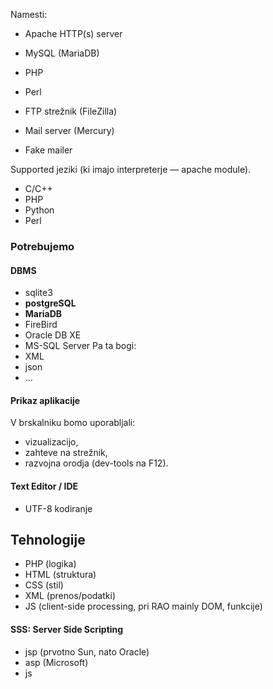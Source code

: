 Namesti:
- Apache HTTP(s) server
- MySQL (MariaDB)
- PHP
- Perl

- FTP strežnik (FileZilla)
- Mail server (Mercury)
- Fake mailer

Supported jeziki (ki imajo interpreterje — apache module).
- C/C++
- PHP
- Python
- Perl

### Potrebujemo
#### DBMS
- sqlite3
- **postgreSQL**
- **MariaDB**
- FireBird
- Oracle DB XE
- MS-SQL Server
Pa ta bogi:
- XML
- json
- …

#### Prikaz aplikacije
V brskalniku bomo uporabljali:
- vizualizacijo,
- zahteve na strežnik,
- razvojna orodja (dev-tools na F12).

#### Text Editor / IDE
- UTF-8 kodiranje

## Tehnologije
- PHP (logika)
- HTML (struktura)
- CSS (stil)
- XML (prenos/podatki)
- JS (client-side processing, pri RAO mainly DOM, funkcije)
#### SSS: Server Side Scripting
- jsp (prvotno Sun, nato Oracle)
- asp (Microsoft)
- js

